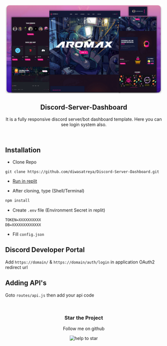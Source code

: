 


<div align="center">
  
  
  <img src="serverdash.png" />

  <h2 align="center">Discord-Server-Dashboard</h2>

  It is a fully responsive discord server/bot dashboard template. Here you can see login system also. 


</div>

<br>

## Installation

- Clone Repo
```
git clone https://github.com/diwasatreya/Discord-Server-Dashboard.git
```

- [Run in replit](https://repl.it/github/diwasatreya/Discord-Server-Dashboard)

- After cloning, type (Shell/Terminal)
```js
npm install
```

- Create `.env` file (Environment Secret in replit)
```
TOKEN=XXXXXXXXXX
DB=XXXXXXXXXXXXX
```

- Fill `config.json` 


## Discord Developer Portal
Add `https://domain/` & `https://domain/auth/login` in application OAuth2 redirect url 


## Adding API's
Goto `routes/api.js` then add your api code

<div align="center">
  <br>
  <h3> Star the Project </h3>
  <p> Follow me on github </p>
 <img src="https://user-images.githubusercontent.com/74746579/168328818-6995ed8d-915d-4083-9279-3d94e1d150c5.png" alt="help to star">
 </div>
            
